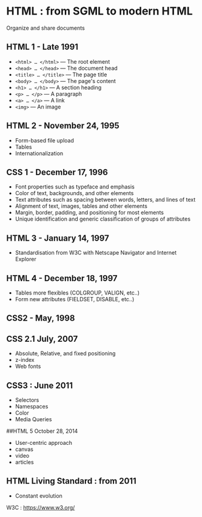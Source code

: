 # HTML : from SGML to modern HTML

Organize and share documents

## HTML 1 - Late 1991

- `<html> … </html>` — The root element
- `<head> … </head>` — The document head
- `<title> … </title>` — The page title
- `<body> … </body>` — The page's content
- `<h1> … </h1>` — A section heading
- `<p> … </p>` — A paragraph
- `<a> … </a>` — A link
- `<img>` — An image

## HTML 2 - November 24, 1995

- Form-based file upload
- Tables
- Internationalization


## CSS 1 - December 17, 1996

- Font properties such as typeface and emphasis
- Color of text, backgrounds, and other elements
- Text attributes such as spacing between words, letters, and lines of text
- Alignment of text, images, tables and other elements
- Margin, border, padding, and positioning for most elements
- Unique identification and generic classification of groups of attributes

## HTML 3 - January 14, 1997

- Standardisation from W3C with Netscape Navigator and Internet Explorer

## HTML 4 - December 18, 1997

- Tables more flexibles (COLGROUP, VALIGN, etc..)
- Form new attributes (FIELDSET, DISABLE, etc..)

## CSS2 - May, 1998
## CSS 2.1 July, 2007

- Absolute, Relative, and fixed positioning
- z-index
- Web fonts

## CSS3 : June 2011

- Selectors
- Namespaces
- Color
- Media Queries

##HTML 5  October 28, 2014

- User-centric approach
- canvas
- video
- articles

## HTML Living Standard : from 2011

- Constant evolution


W3C :  https://www.w3.org/
